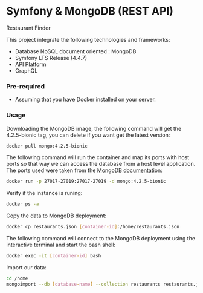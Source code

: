 # Symfony & MongoDB (REST API)
Restaurant Finder

This project integrate the following technologies and frameworks:
- Database NoSQL document oriented : MongoDB
- Symfony LTS Release (4.4.7)
- API Platform
- GraphQL


### Pre-required
- Assuming that you have Docker installed on your server.


### Usage
Downloading the MongoDB image, the following command will get the 4.2.5-bionic tag, you can delete if you want get the latest version:
```bash
docker pull mongo:4.2.5-bionic
```

The following command will run the container and map its ports with host ports so that way we can access the database from a host level application. The ports used were taken from the [MongoDB documentation](https://docs.mongodb.com/manual/reference/default-mongodb-port/):

```bash
docker run -p 27017-27019:27017-27019 -d mongo:4.2.5-bionic
```

Verify if the instance is runing:

```bash
docker ps -a
```

Copy the data to MongoDB deployment:
```bash
docker cp restaurants.json [container-id]:/home/restaurants.json
```

The following command will connect to the MongoDB deployment using the interactive terminal and start the bash shell:
```bash
docker exec -it [container-id] bash
```

Import our data:
```bash
cd /home
mongoimport --db [database-name] --collection restaurants restaurants.json
```

